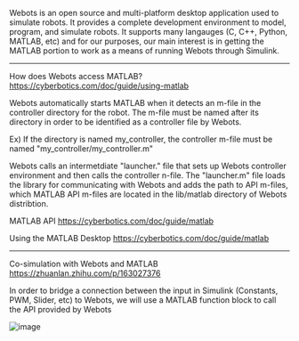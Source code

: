 Webots is an open source and multi-platform desktop application used to simulate robots.
It provides a complete development environment to model, program, and simulate robots.
It supports many langauges (C, C++, Python, MATLAB, etc) and for our purposes, our main interest is in getting the MATLAB portion to work as a means of running Webots through Simulink.

-----------------------------------------------------------------------------------------

How does Webots access MATLAB?
https://cyberbotics.com/doc/guide/using-matlab

Webots automatically starts MATLAB when it detects an m-file in the controller directory for the robot. The m-file must be named after its directory in order to be identified as a controller file by Webots.

Ex) If the directory is named my_controller, the controller m-file must be named "my_controller/my_controller.m"

Webots calls an intermetdiate "launcher." file that sets up Webots controller environment and then calls the controller n-file. The "launcher.m" file loads the library for communicating with Webots and adds the path to API m-files, which MATLAB API m-files are located in the lib/matlab directory of Webots distribtion.

MATLAB API
https://cyberbotics.com/doc/guide/matlab

Using the MATLAB Desktop
https://cyberbotics.com/doc/guide/matlab

-------------------------------------------------------------------------------------------

Co-simulation with Webots and MATLAB
https://zhuanlan.zhihu.com/p/163027376

In order to bridge a connection between the input in Simulink (Constants, PWM, Slider, etc) to Webots, we will use a MATLAB function block to call the API provided by Webots

![image](https://user-images.githubusercontent.com/70172238/140587856-f7b5ac41-2827-4919-8a68-fab32b398a18.png)

